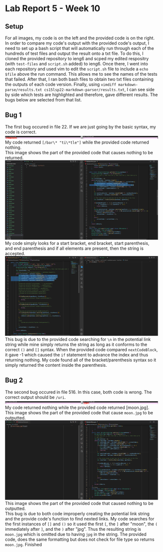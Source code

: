 # Lab Report 5 - Week 10
## Setup
For all images, my code is on the left and the provided code is on the right.
In order to compare my code's output with the provided code's output, I need to set up a bash script that will automatically run through each of the hundreds of test files and output the result onto a txt file. To do this, I cloned the provided repository to ieng6 and scped my edited respositry (with `test-files` and `script.sh` added) to ieng6. Once there, I went into each repository and used vim to edit the `script.sh` file to include a `echo $file` above the run command. This allows me to see the names of the tests that failed. After that, I ran both bash files to obtain two txt files containing the outputs of each code version. Finally, using `vimdiff markdown-parse/results.txt cs15lsp22-markdown-parser/results.txt`, I can see side by side which tests are highlighted and therefore, gave different results. The bugs below are selected from that list.
## Bug 1
The first bug occured in file 22. If we are just going by the basic syntax, my code is correct.
![Image](lab5images/fail22.png)
My code returned `[/bar\* "ti\*tle"]` while the provided code returned nothing. <br>
This image shows the part of the provided code that causes nothing to be returned.<br>
![Image](lab5images/fail22exp.png) <br>
My code simply looks for a start bracket, end bracket, start parenthesis, and end parenthesis and if all elements are present, then the string is accepted. <br>
![Image](lab5images/fail22exp2.png) <br>
This bug is due to the provided code searching for `\n` in the potential link string while mine simply returns the string as long as it conforms to the correct `()` and `[]` syntax. When the provided code compared `nextCodeBlock`, it gave -1 which caused the `if` statement to advance the index and thus returning nothing. My code found all of the bracket/parenthesis syntax so it simply returned the content inside the parenthesis.
## Bug 2
The second bug occured in file 516. In this case, both code is wrong. The correct output should be `/uri`. <br>
![Image](lab5images/fail516.png)<br>
My code returned nothing while the provided code returned [moon.jpg]. <br>
This image shows the part of the provided code that cause `moon.jpg` to be outputted. <br>
![Image](lab5images/fail516exp.png) <br>
This image shows the part of the provided code that caused nothing to be outputted. <br>
This bug is due to  both code improperly creating the potential link string and the provide code's function to find nexted links. My code searches for the first instances of `[]` and `()` so it used the first `[`, the `]` after "moon", the `(` immediately after `]`, and the `)` after "jpg". Thus the resulting string is `moon.jpg` which is omitted due to having `jpg` in the string. The provided code, does the same formatting but does not check for file type so returns `moon.jpg`.
Finished


